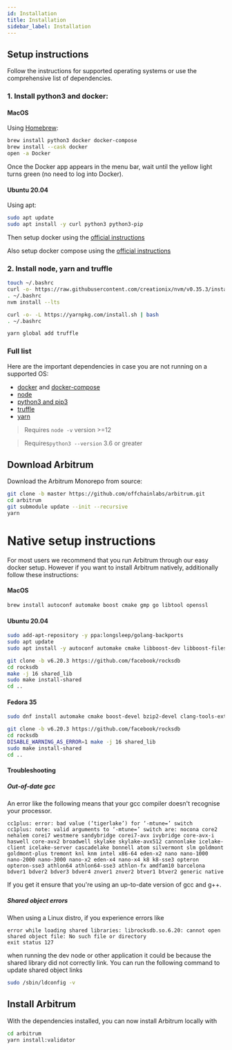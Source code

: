 ```yaml
---
id: Installation
title: Installation
sidebar_label: Installation
---
```


## Setup instructions

Follow the instructions for supported operating systems or use the comprehensive
list of dependencies.

### 1. Install python3 and docker:

#### MacOS

Using [Homebrew](https://brew.sh/):

```bash
brew install python3 docker docker-compose
brew install --cask docker
open -a Docker
```

Once the Docker app appears in the menu bar, wait until the yellow light turns
green (no need to log into Docker).

#### Ubuntu 20.04

Using apt:

```bash
sudo apt update
sudo apt install -y curl python3 python3-pip
```

Then setup docker using the [official instructions](https://docs.docker.com/engine/install/ubuntu/)

Also setup docker compose using the [official instructions](https://docs.docker.com/compose/install/)

### 2. Install node, yarn and truffle

```bash
touch ~/.bashrc
curl -o- https://raw.githubusercontent.com/creationix/nvm/v0.35.3/install.sh | bash
. ~/.bashrc
nvm install --lts

curl -o- -L https://yarnpkg.com/install.sh | bash
. ~/.bashrc

yarn global add truffle
```

### Full list

Here are the important dependencies in case you are not running on a supported OS:

- [docker](https://github.com/docker/docker-ce/releases) and
  [docker-compose](https://github.com/docker/compose/releases)
- [node](https://nodejs.org/en/)
- [python3 and pip3](https://www.python.org/downloads/)
- [truffle](https://truffleframework.com/docs/truffle/getting-started/installation)
- [yarn](https://yarnpkg.com/en/)

> Requires `node -v` version >=12

> Requires`python3 --version` 3.6 or greater

## Download Arbitrum

Download the Arbitrum Monorepo from source:

```bash
git clone -b master https://github.com/offchainlabs/arbitrum.git
cd arbitrum
git submodule update --init --recursive
yarn
```

# Native setup instructions

For most users we recommend that you run Arbitrum through our easy docker setup. However if you want to install Arbitrum natively, additionally follow these instructions:

#### MacOS

```bash
brew install autoconf automake boost cmake gmp go libtool openssl
```

#### Ubuntu 20.04

```bash
sudo add-apt-repository -y ppa:longsleep/golang-backports
sudo apt update
sudo apt install -y autoconf automake cmake libboost-dev libboost-filesystem-dev libgmp-dev libssl-dev libgflags-dev libsnappy-dev zlib1g-dev libbz2-dev liblz4-dev libzstd-dev libtool golang-go clang-format

git clone -b v6.20.3 https://github.com/facebook/rocksdb
cd rocksdb
make -j 16 shared_lib
sudo make install-shared
cd ..
```

#### Fedora 35

```bash
sudo dnf install automake cmake boost-devel bzip2-devel clang-tools-extra gflags-devel gmp-devel golang-bin jemalloc-devel libatomic libtool libusb libzstd-devel lz4-devel openssl-devel snappy-devel zlib-devel

git clone -b v6.20.3 https://github.com/facebook/rocksdb
cd rocksdb
DISABLE_WARNING_AS_ERROR=1 make -j 16 shared_lib
sudo make install-shared
cd ..
```

#### Troubleshooting

##### Out-of-date gcc

An error like the following means that your gcc compiler doesn't recognise your processor.

```text
cc1plus: error: bad value (‘tigerlake’) for ‘-mtune=’ switch
cc1plus: note: valid arguments to ‘-mtune=’ switch are: nocona core2 nehalem corei7 westmere sandybridge corei7-avx ivybridge core-avx-i haswell core-avx2 broadwell skylake skylake-avx512 cannonlake icelake-client icelake-server cascadelake bonnell atom silvermont slm goldmont goldmont-plus tremont knl knm intel x86-64 eden-x2 nano nano-1000 nano-2000 nano-3000 nano-x2 eden-x4 nano-x4 k8 k8-sse3 opteron opteron-sse3 athlon64 athlon64-sse3 athlon-fx amdfam10 barcelona bdver1 bdver2 bdver3 bdver4 znver1 znver2 btver1 btver2 generic native
```

If you get it ensure that you're using an up-to-date version of gcc and g++.

##### Shared object errors

When using a Linux distro, if you experience errors like

```text
error while loading shared libraries: librocksdb.so.6.20: cannot open shared object file: No such file or directory
exit status 127
```

when running the dev node or other application it could be because the shared library did not correctly link.
You can run the following command to update shared object links

```sh
sudo /sbin/ldconfig -v
```

## Install Arbitrum

With the dependencies installed, you can now install Arbitrum locally with

```bash
cd arbitrum
yarn install:validator
```
